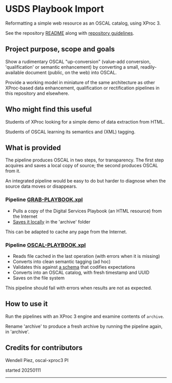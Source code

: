 # USDS Playbook Import

Reformatting a simple web resource as an OSCAL catalog, using XProc 3.

See the repository [README](../README.md) along with [repository guidelines](../CODE_OF_CONDUCT.md).

## Project purpose, scope and goals

Show a rudimentary OSCAL "up-conversion" (value-add conversion, 'qualification' or semantic enhancement) by converting a small, readily-available document (public, on the web) into OSCAL.

Provide a working model in miniature of the same architecture as other XProc-based data enhancement, qualification or rectification pipelines in this repository and elsewhere.

## Who might find this useful

Students of XProc looking for a simple demo of data extraction from HTML.

Students of OSCAL learning its semantics and (XML) tagging.

## What is provided

The pipeline produces OSCAL in two steps, for transparency. The first step acquires and saves a local copy of source; the second produces OSCAL from it.

An integrated pipeline would be easy to do but harder to diagnose when the source data moves or disappears.

### Pipeline [GRAB-PLAYBOOK.xpl](GRAB-PLAYBOOK.xpl)

- Pulls a copy of the Digital Services Playbook (an HTML resource) from the Internet
- [Saves it locally](archive/playbook-source.html) in the 'archive' folder

This can be adapted to cache any page from the Internet.

### Pipeline [OSCAL-PLAYBOOK.xpl](OSCAL-PLAYBOOK.xpl)

- Reads file cached in the last operation (with errors when it is missing)
- Converts into clean semantic tagging (ad hoc)
- Validates this against [a schema](src/playbook.rnc) that codifies expectations
- Converts into an OSCAL catalog, with fresh timestamp and UUID
- Saves on the file system

This pipeline should fail with errors when results are not as expected.

## How to use it

Run the pipelines with an XProc 3 engine and examine contents of `archive`.

Rename 'archive' to produce a fresh archive by running the pipeline again, in 'archive'.

## Credits for contributors

Wendell Piez, oscal-xproc3 PI

started 20250111

---


